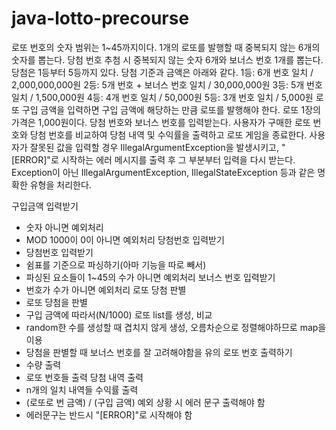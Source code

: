 # java-lotto-precourse
로또 번호의 숫자 범위는 1~45까지이다.
1개의 로또를 발행할 때 중복되지 않는 6개의 숫자를 뽑는다.
당첨 번호 추첨 시 중복되지 않는 숫자 6개와 보너스 번호 1개를 뽑는다.
당첨은 1등부터 5등까지 있다. 당첨 기준과 금액은 아래와 같다.
1등: 6개 번호 일치 / 2,000,000,000원
2등: 5개 번호 + 보너스 번호 일치 / 30,000,000원
3등: 5개 번호 일치 / 1,500,000원
4등: 4개 번호 일치 / 50,000원
5등: 3개 번호 일치 / 5,000원
로또 구입 금액을 입력하면 구입 금액에 해당하는 만큼 로또를 발행해야 한다.
로또 1장의 가격은 1,000원이다.
당첨 번호와 보너스 번호를 입력받는다.
사용자가 구매한 로또 번호와 당첨 번호를 비교하여 당첨 내역 및 수익률을 출력하고 로또 게임을 종료한다.
사용자가 잘못된 값을 입력할 경우 IllegalArgumentException을 발생시키고, "[ERROR]"로 시작하는 에러 메시지를 출력 후 그 부분부터 입력을 다시 받는다.
Exception이 아닌 IllegalArgumentException, IllegalStateException 등과 같은 명확한 유형을 처리한다.

구입금액 입력받기
- 숫자 아니면 예외처리
- MOD 1000이 0이 아니면 예외처리
당첨번호 입력받기
- 당첨번호 입력받기
- 쉼표를 기준으로 파싱하기(아마 기능을 따로 빼서)
- 파싱된 요소들이 1~45의 수가 아니면 예외처리
보너스 번호 입력받기
- 번호가 수가 아니면 예외처리
로또 당첨 판별
- 로또 당첨을 판별
- 구입 금액에 따라서(N/1000) 로또 list를 생성, 비교
- random한 수를 생성할 때 겹치지 않게 생성, 오름차순으로 정렬해야하므로 map을 이용
- 당첨을 판별할 때 보너스 번호를 잘 고려해야함을 유의
로또 번호 출력하기
- 수량 출력
- 로또 번호들 출력
당첨 내역 출력
- n개의 일치 내역들
수익률 출력
- (로또로 번 금액) / (구입 금액)
예외 상황 시 에러 문구 출력해야 함
- 에러문구는 반드시 "[ERROR]"로 시작해야 함

